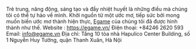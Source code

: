 Trẻ trung, năng động, sáng tạo và đầy nhiệt huyết là những điều mà chúng tôi có thể tự hào về mình. Khởi nguồn từ một ước mơ, tiếp sức bởi mong muốn biến ước mơ thành hiện thực, <a href=https://egame.vn/>Egame</a> của chúng tôi đã được hình thành như thế.
Website : <a href=https://egame.vn/>https://egame.vn/</a>
Điện thoại: +84246 2620 593
Email: info@egame.vn
Địa chỉ: Tầng 10 tòa nhà Hapulico Center Building, số 1 Nguyễn Huy Tưởng, quận Thanh Xuân, Hà Nội